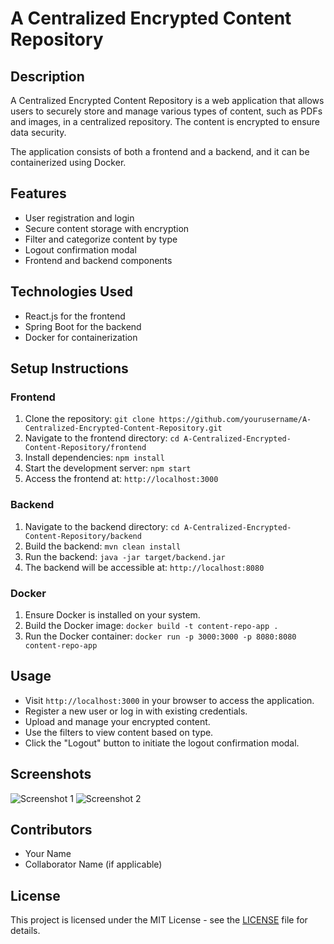 # A Centralized Encrypted Content Repository

## Description

A Centralized Encrypted Content Repository is a web application that allows users to securely store and manage various types of content, such as PDFs and images, in a centralized repository. The content is encrypted to ensure data security.

The application consists of both a frontend and a backend, and it can be containerized using Docker.

## Features

- User registration and login
- Secure content storage with encryption
- Filter and categorize content by type
- Logout confirmation modal
- Frontend and backend components

## Technologies Used

- React.js for the frontend
- Spring Boot for the backend
- Docker for containerization

## Setup Instructions

### Frontend

1. Clone the repository: `git clone https://github.com/yourusername/A-Centralized-Encrypted-Content-Repository.git`
2. Navigate to the frontend directory: `cd A-Centralized-Encrypted-Content-Repository/frontend`
3. Install dependencies: `npm install`
4. Start the development server: `npm start`
5. Access the frontend at: `http://localhost:3000`

### Backend

1. Navigate to the backend directory: `cd A-Centralized-Encrypted-Content-Repository/backend`
2. Build the backend: `mvn clean install`
3. Run the backend: `java -jar target/backend.jar`
4. The backend will be accessible at: `http://localhost:8080`

### Docker

1. Ensure Docker is installed on your system.
2. Build the Docker image: `docker build -t content-repo-app .`
3. Run the Docker container: `docker run -p 3000:3000 -p 8080:8080 content-repo-app`

## Usage

- Visit `http://localhost:3000` in your browser to access the application.
- Register a new user or log in with existing credentials.
- Upload and manage your encrypted content.
- Use the filters to view content based on type.
- Click the "Logout" button to initiate the logout confirmation modal.

## Screenshots

![Screenshot 1](/screenshots/screenshot1.png)
![Screenshot 2](/screenshots/screenshot2.png)

## Contributors

- Your Name
- Collaborator Name (if applicable)

## License

This project is licensed under the MIT License - see the [LICENSE](/LICENSE) file for details.

